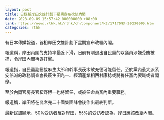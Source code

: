 ```yaml
---
layout: post
title: 日媒稱岸田文雄計劃下星期宣布改組內閣
date: 2023-09-09 15:57:42.000000000 +08:00
link: https://news.rthk.hk/rthk/ch/component/k2/1717583-20230909.htm
categories: rthk
---
```


有日本傳媒報道，首相岸田文雄計劃下星期宣布改組內閣。

報道稱，岸田內閣的支持率最近下滑，日前有剛退出自民黨的眾議員涉嫌受賄被捕，令岸田內閣再遭打擊。

報道指，自民黨副總裁麻生太郎和幹事長茂木敏充很可能留任。至於黨內最大派系安倍派的政務調查會長萩生田光一、經濟產業相西村康稔或將擔任黨內要職或者閣僚。

至於內閣官房長官松野博一也將留任，或被任命為黨內重要職務。

報道稱，岸田將在出席完二十國集團峰會後作出最終判斷。

最新民調顯示，50%受訪者反對岸田，56%的受訪者認為，岸田應該改組內閣。
